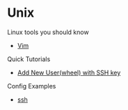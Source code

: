 # Unix

Linux tools you should know

- [Vim](vim.md)

Quick Tutorials

- [Add New User(wheel) with SSH key](useradd-ssh-key.md)

Config Examples

- [ssh](ssh-config.md)

